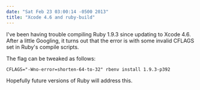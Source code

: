 ```yaml
---
date: "Sat Feb 23 03:00:14 -0500 2013"
title: "Xcode 4.6 and ruby-build"
---
```


I've been having trouble compiling Ruby 1.9.3 since updating to Xcode 4.6.
After a little Googling, it turns out that the error is with some invalid
CFLAGS set in Ruby's compile scripts.

The flag can be tweaked as follows:

```
CFLAGS="-Wno-error=shorten-64-to-32" rbenv install 1.9.3-p392
```

Hopefully future versions of Ruby will address this.
